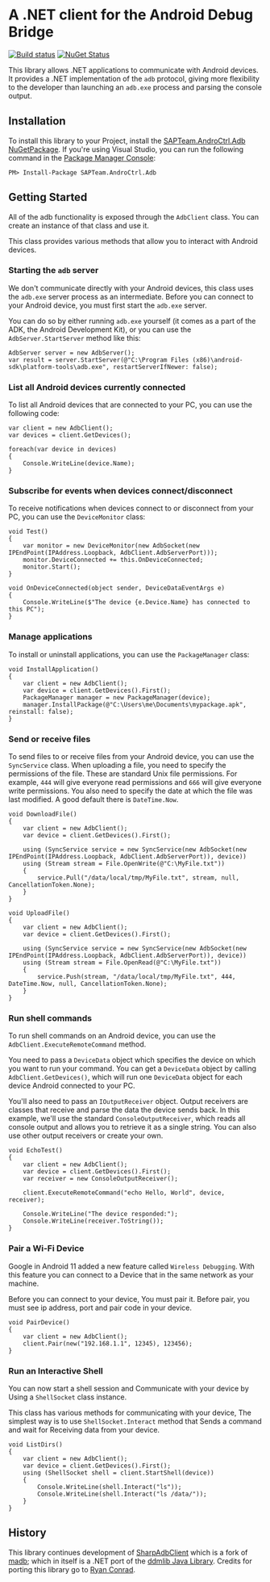 # A .NET client for the Android Debug Bridge

[![Build status](https://ci.appveyor.com/api/projects/status/vcx65q21codlils4?svg=true)](https://ci.appveyor.com/project/SAPTeamDEV/androctrl-adb)
[![NuGet Status](http://img.shields.io/nuget/v/SAPTeam.AndroCtrl.Adb.svg?style=flat)](https://www.nuget.org/packages/SAPTeam.AndroCtrl.Adb/)

This library allows .NET applications to communicate with Android devices. 
It provides a .NET implementation of the `adb` protocol, giving more flexibility to the developer than launching an 
`adb.exe` process and parsing the console output.

## Installation
To install this library to your Project, install the [SAPTeam.AndroCtrl.Adb NuGetPackage](https://www.nuget.org/packages/SAPTeam.AndroCtrl.Adb). If you're
using Visual Studio, you can run the following command in the [Package Manager Console](http://docs.nuget.org/consume/package-manager-console):

```
PM> Install-Package SAPTeam.AndroCtrl.Adb
```

## Getting Started

All of the adb functionality is exposed through the `AdbClient` class. You can create an instance of that class and use it.

This class provides various methods that allow you to interact with Android devices.

### Starting the `adb` server
We don't communicate directly with your Android devices, this class uses the `adb.exe` server process as an intermediate. Before you can connect to your Android device, you must first start the `adb.exe` server.

You can do so by either running `adb.exe` yourself (it comes as a part of the ADK, the Android Development Kit), or you can use the `AdbServer.StartServer` method like this:

```
AdbServer server = new AdbServer();
var result = server.StartServer(@"C:\Program Files (x86)\android-sdk\platform-tools\adb.exe", restartServerIfNewer: false);
```

### List all Android devices currently connected
To list all Android devices that are connected to your PC, you can use the following code:

```
var client = new AdbClient();
var devices = client.GetDevices();

foreach(var device in devices)
{
    Console.WriteLine(device.Name);
}
```

### Subscribe for events when devices connect/disconnect
To receive notifications when devices connect to or disconnect from your PC, you can use the `DeviceMonitor` class:

```
void Test()
{
    var monitor = new DeviceMonitor(new AdbSocket(new IPEndPoint(IPAddress.Loopback, AdbClient.AdbServerPort)));
    monitor.DeviceConnected += this.OnDeviceConnected;
    monitor.Start();
}

void OnDeviceConnected(object sender, DeviceDataEventArgs e)
{
    Console.WriteLine($"The device {e.Device.Name} has connected to this PC");
}
```

### Manage applications
To install or uninstall applications, you can use the `PackageManager` class:

```
void InstallApplication()
{
    var client = new AdbClient();
    var device = client.GetDevices().First();
    PackageManager manager = new PackageManager(device);
    manager.InstallPackage(@"C:\Users\me\Documents\mypackage.apk", reinstall: false);
}
```

### Send or receive files
To send files to or receive files from your Android device, you can use the `SyncService` class. When uploading a file, you need to specify
the permissions of the file. These are standard Unix file permissions. For example, `444` will give everyone read permissions and `666` will
give everyone write permissions. You also need to specify the date at which the file was last modified. A good default there is `DateTime.Now`.

```
void DownloadFile()
{
    var client = new AdbClient();
    var device = client.GetDevices().First();
    
    using (SyncService service = new SyncService(new AdbSocket(new IPEndPoint(IPAddress.Loopback, AdbClient.AdbServerPort)), device))
    using (Stream stream = File.OpenWrite(@"C:\MyFile.txt"))
    {
        service.Pull("/data/local/tmp/MyFile.txt", stream, null, CancellationToken.None);
    }
}

void UploadFile()
{
    var client = new AdbClient();
    var device = client.GetDevices().First();
    
    using (SyncService service = new SyncService(new AdbSocket(new IPEndPoint(IPAddress.Loopback, AdbClient.AdbServerPort)), device))
    using (Stream stream = File.OpenRead(@"C:\MyFile.txt"))
    {
        service.Push(stream, "/data/local/tmp/MyFile.txt", 444, DateTime.Now, null, CancellationToken.None);
    }
}
```

### Run shell commands
To run shell commands on an Android device, you can use the `AdbClient.ExecuteRemoteCommand` method.

You need to pass a `DeviceData` object which specifies the device on which you want to run your command. You
can get a `DeviceData` object by calling `AdbClient.GetDevices()`, which will run one `DeviceData`
object for each device Android connected to your PC.

You'll also need to pass an `IOutputReceiver` object. Output receivers are classes that receive and parse the data
the device sends back. In this example, we'll use the standard `ConsoleOutputReceiver`, which reads all console
output and allows you to retrieve it as a single string. You can also use other output receivers or create your own.

```
void EchoTest()
{
    var client = new AdbClient();
    var device = client.GetDevices().First();
    var receiver = new ConsoleOutputReceiver();

    client.ExecuteRemoteCommand("echo Hello, World", device, receiver);

    Console.WriteLine("The device responded:");
    Console.WriteLine(receiver.ToString());
}
```

### Pair a Wi-Fi Device
Google in Android 11 added a new feature called `Wireless Debugging`. With this feature you can connect to a Device that in the same network as your machine.

Before you can connect to your device, You must pair it. Before pair, you must see ip address, port and pair code in your device.

```
void PairDevice()
{
    var client = new AdbClient();
    client.Pair(new("192.168.1.1", 12345), 123456);
}
```

### Run an Interactive Shell
You can now start a shell session and Communicate with your device by Using a `ShellSocket` class instance.

This class has various methods for communicating with your device, The simplest way is to use `ShellSocket.Interact` method that Sends a command and wait for Receiving data from your device.

```
void ListDirs()
{
    var client = new AdbClient();
    var device = client.GetDevices().First();
    using (ShellSocket shell = client.StartShell(device))
    {
        Console.WriteLine(shell.Interact("ls"));
        Console.WriteLine(shell.Interact("ls /data/"));
    }
}
```

## History
This library continues development of [SharpAdbClient](https://github.com/quamotion/madb) which is a fork of [madb](https://github.com/camalot/madb); which in itself is a .NET port of the 
[ddmlib Java Library](https://android.googlesource.com/platform/tools/base/+/master/ddmlib/). Credits for porting 
this library go to [Ryan Conrad](https://github.com/camalot).

